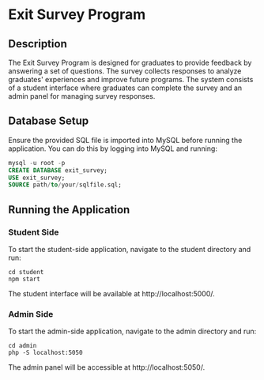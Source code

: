 # Exit Survey Program

## Description
The Exit Survey Program is designed for graduates to provide feedback by answering a set of questions. The survey collects responses to analyze graduates' experiences and improve future programs. The system consists of a student interface where graduates can complete the survey and an admin panel for managing survey responses.

## Database Setup
Ensure the provided SQL file is imported into MySQL before running the application. You can do this by logging into MySQL and running:

```sql
mysql -u root -p
CREATE DATABASE exit_survey;
USE exit_survey;
SOURCE path/to/your/sqlfile.sql;
```
## Running the Application

### Student Side
To start the student-side application, navigate to the student directory and run:
```
cd student
npm start
```
The student interface will be available at http://localhost:5000/.

### Admin Side
To start the admin-side application, navigate to the admin directory and run:
```
cd admin
php -S localhost:5050
```
The admin panel will be accessible at http://localhost:5050/.



